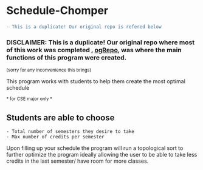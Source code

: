 # Schedule-Chomper

```diff
- This is a duplicate! Our original repo is refered below
```
### DISCLAIMER: This is a duplicate! Our original repo where most of this work was completed , [ogRepo](https://github.com/NickSily/Project3-Course-Scheduler.git), was where the main functions of this program were created.
<sup>(sorry for any inconvenience this brings)

</sub> This program works with students to help them create the most optimal schedule

<sub> * for CSE major only *

## Students are able to choose 

```
- Total number of semesters they desire to take
- Max number of credits per semester 
```

</sub> Upon filling up your schedule the program will run a topological sort to further optimize the program ideally allowing the user to be able to take less credits in the last semester/ have room for more classes.
</sub>
